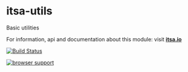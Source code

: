 # itsa-utils
Basic utilities

For information, api and documentation about this module: visit <b><a href="http://itsa.io/docs/utils/index.html">itsa.io</a></b>

[![Build Status](https://travis-ci.org/ItsAsbreuk/itsa-jsext.svg?branch=master)](https://travis-ci.org/ItsAsbreuk/itsa-utils)

[![browser support](https://ci.testling.com/ItsAsbreuk/itsa-utils.png)](https://ci.testling.com/ItsAsbreuk/itsa-utils)
